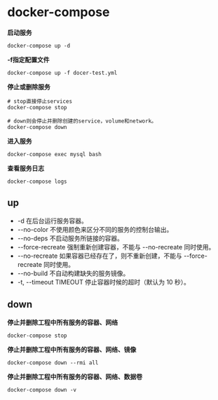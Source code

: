 # docker-compose

**启动服务**

```shell
docker-compose up -d
```

**-f指定配置文件**

```shell
docker-compose up -f docer-test.yml
```


**停止或删除服务**

```shell
# stop直接停止services
docker-compose stop

# down则会停止并删除创建的service，volume和network。
docker-compose down
```

**进入服务**

```shell
docker-compose exec mysql bash
```

**查看服务日志**

```shell
docker-compose logs
```


## up

* -d 在后台运行服务容器。
* --no-color 不使用颜色来区分不同的服务的控制台输出。
* --no-deps 不启动服务所链接的容器。
* --force-recreate 强制重新创建容器，不能与 --no-recreate 同时使用。
* --no-recreate 如果容器已经存在了，则不重新创建，不能与 --force-recreate 同时使用。
* --no-build 不自动构建缺失的服务镜像。
* -t, --timeout TIMEOUT 停止容器时候的超时（默认为 10 秒）。

## down


**停止并删除工程中所有服务的容器、网络**

```shell
docker-compose stop
```

**停止并删除工程中所有服务的容器、网络、镜像**
```shell
docker-compose down --rmi all
```

**停止并删除工程中所有服务的容器、网络、数据卷**
```shell
docker-compose down -v
```
